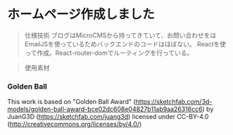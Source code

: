 # ホームページ作成しました

> 仕様技術
ブログはMicroCMSから持ってきていて、お問い合わせをはEmailJSを使っているためバックエンドのコードはほぼない。
Reactを使って作成。React-router-domでルーティングを行っている。

> 使用素材

### Golden Ball
This work is based on "Golden Ball Award" (https://sketchfab.com/3d-models/golden-ball-award-bce02dc608e04827b11ab9aa26316cc6) by JuanG3D (https://sketchfab.com/juang3d) licensed under CC-BY-4.0 (http://creativecommons.org/licenses/by/4.0/)
